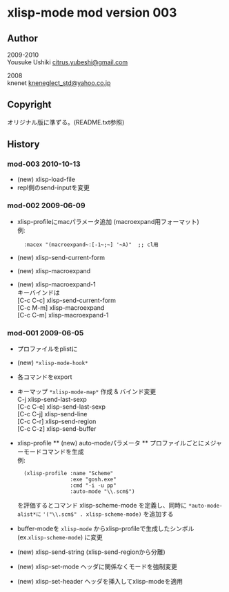 # xlisp-mode mod version 003


## Author
2009-2010  
Yousuke Ushiki <citrus.yubeshi@gmail.com>

2008  
knenet <kneneglect_std@yahoo.co.jp>  


## Copyright
オリジナル版に準ずる。(README.txt参照)


## History

### mod-003  2010-10-13
* (new) xlisp-load-file
* repl側のsend-inputを変更


### mod-002  2009-06-09
* xlisp-profileにmacパラメータ追加 (macroexpand用フォーマット)  
    例:

        :macex "(macroexpand~:[-1~;~] '~A)"  ;; cl用

* (new) xlisp-send-current-form
* (new) xlisp-macroexpand
* (new) xlisp-macroexpand-1  
    キーバインドは  
    [C-c C-c] xlisp-send-current-form  
    [C-c M-m] xlisp-macroexpand  
    [C-c C-m] xlisp-macroexpand-1


### mod-001  2009-06-05
* プロファイルをplistに
* (new) `*xlisp-mode-hook*`
* 各コマンドをexport
* キーマップ `*xlisp-mode-map*` 作成 & バインド変更  
    C-j      xlisp-send-last-sexp  
    [C-c C-e] xlisp-send-last-sexp  
    [C-c C-j] xlisp-send-line  
    [C-c C-r] xlisp-send-region  
    [C-c C-z] xlisp-send-buffer

* xlisp-profile
** (new) auto-modeパラメータ
** プロファイルごとにメジャーモードコマンドを生成  
    例:

        (xlisp-profile :name "Scheme"
                       :exe "gosh.exe"
                       :cmd "-i -u pp"
                       :auto-mode "\\.scm$")

    を評価するとコマンド xlisp-scheme-mode を定義し、同時に
    `*auto-mode-alist*に` `'("\\.scm$" . xlisp-scheme-mode)` を追加する

* buffer-modeを `xlisp-mode` からxlisp-profileで生成したシンボル (ex.`xlisp-scheme-mode`) に変更
* (new) xlisp-send-string (xlisp-send-regionから分離)
* (new) xlisp-set-mode   ヘッダに関係なくモードを強制変更
* (new) xlisp-set-header ヘッダを挿入してxlisp-modeを適用


